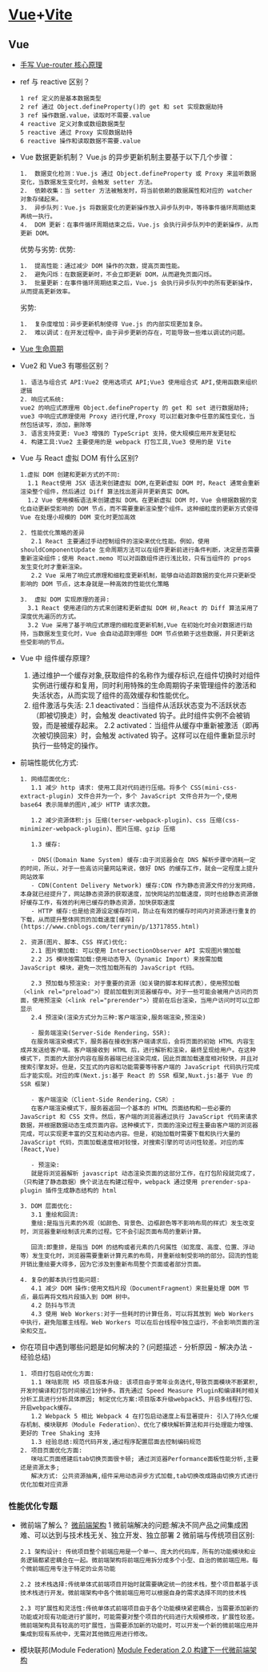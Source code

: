 <!--
 * @Author: TerryMin
 * @Date: 2025-01-07 11:13:52
 * @LastEditors: TerryMin
 * @LastEditTime: 2025-02-26 20:35:12
 * @Description: file not
-->

# [Vue](https://cn.vuejs.org/)+[Vite](https://vitejs.cn/vite3-cn/)

## Vue

- [手写 Vue-router 核心原理](https://cloud.tencent.com/developer/article/1880448)

- ref 与 reactive 区别？

      1 ref 定义的是基本数据类型
      2 ref 通过 Object.defineProperty()的 get 和 set 实现数据劫持
      3 ref 操作数据.value，读取时不需要.value
      4 reactive 定义对象或数组数据类型
      5 reactive 通过 Proxy 实现数据劫持
      6 reactive 操作和读取数据不需要.value

- Vue 数据更新机制？
  Vue.js 的异步更新机制主要基于以下几个步骤：

      1.  数据变化检测：Vue.js 通过 Object.defineProperty 或 Proxy 来监听数据变化，当数据发生变化时，会触发 setter 方法。
      2.  依赖收集：当 setter 方法被触发时，将当前依赖的数据属性和对应的 watcher 对象存储起来。
      3.  异步队列：Vue.js 将数据变化的更新操作放入异步队列中，等待事件循环周期结束再统一执行。
      4.  DOM 更新：在事件循环周期结束之后，Vue.js 会执行异步队列中的更新操作，从而更新 DOM。

  优势与劣势:
  优势:

      1.  提高性能：通过减少 DOM 操作的次数，提高页面性能。
      2.  避免闪烁：在数据更新时，不会立即更新 DOM，从而避免页面闪烁。
      3.  批量更新：在事件循环周期结束之后，Vue.js 会执行异步队列中的所有更新操作，从而提高更新效率。

  劣势:

      1.  复杂度增加：异步更新机制使得 Vue.js 的内部实现更加复杂。
      2.  难以调试：在开发过程中，由于异步更新的存在，可能导致一些难以调试的问题。

- [Vue 生命周期](https://cn.vuejs.org/guide/essentials/lifecycle)

- Vue2 和 Vue3 有哪些区别？

      1. 语法与组合式 API:Vue2 使用选项式 API;Vue3 使用组合式 API,使用函数来组织逻辑
      2. 响应式系统:
      vue2 的响应式原理用 Object.defineProperty 的 get 和 set 进行数据劫持;
      vue3 中响应式原理使用 Proxy 进行代理,Proxy 可以拦截对象中任意的属性变化，当然包括读写，添加，删除等
      3. 语言支持变更: Vue3 增强的 TypeScript 支持，使大规模应用开发更轻松
      4. 构建工具:Vue2 主要使用的是 webpack 打包工具,Vue3 使用的是 Vite

- Vue 与 React 虚拟 DOM 有什么区别?

      1.虚拟 DOM 创建和更新方式的不同:
        1.1 React使用 JSX 语法来创建虚拟 DOM,在更新虚拟 DOM 时，React 通常会重新渲染整个组件，然后通过 Diff 算法找出差异并更新真实 DOM。
        1.2 Vue 使用模板语法来创建虚拟 DOM。在更新虚拟 DOM 时，Vue 会根据数据的变化自动更新受影响的 DOM 节点，而不需要重新渲染整个组件。这种细粒度的更新方式使得 Vue 在处理小规模的 DOM 变化时更加高效

      2. 性能优化策略的差异
         2.1 React 主要通过手动控制组件的渲染来优化性能。例如，使用 shouldComponentUpdate 生命周期方法可以在组件更新前进行条件判断，决定是否需要重新渲染组件；使用 React.memo 可以对函数组件进行浅比较，只有当组件的 props 发生变化时才重新渲染。
         2.2 Vue 采用了响应式原理和细粒度更新机制，能够自动追踪数据的变化并只更新受影响的 DOM 节点，这本身就是一种高效的性能优化策略

      3.  虚拟 DOM 实现原理的差异:
        3.1 React 使用递归的方式来创建和更新虚拟 DOM 树,React 的 Diff 算法采用了深度优先遍历的方式。
        3.2 Vue 采用了基于响应式原理的细粒度更新机制,Vue 在初始化时会对数据进行劫持，当数据发生变化时，Vue 会自动追踪到哪些 DOM 节点依赖于这些数据，并只更新这些受影响的节点。

- Vue 中 <KeepAlive>组件缓存原理?

  1. <KeepAlive> 通过维护一个缓存对象,获取组件的名称作为缓存标识,在组件切换时对组件实例进行缓存和复用，同时利用特殊的生命周期钩子来管理组件的激活和失活状态，从而实现了组件的高效缓存和性能优化。
  2. 组件激活与失活:
     2.1 deactivated：当组件从活跃状态变为不活跃状态（即被切换走）时，会触发 deactivated 钩子。此时组件实例不会被销毁，而是被缓存起来。
     2.2 activated：当组件从缓存中重新被激活（即再次被切换回来）时，会触发 activated 钩子。这样可以在组件重新显示时执行一些特定的操作。

- 前端性能优化方式:

      1. 网络层面优化:
         1.1 减少 http 请求: 使用工具对代码进行压缩。将多个 CSS(mini-css-extract-plugin) 文件合并为一个，多个 JavaScript 文件合并为一个,使用 base64 表示简单的图片,减少 HTTP 请求次数。

         1.2 减少资源体积:js 压缩(terser-webpack-plugin)、css 压缩(css-minimizer-webpack-plugin)、图片压缩、gzip 压缩

         1.3 缓存:

         - DNS(（Domain Name System) 缓存:由于浏览器会在 DNS 解析步骤中消耗一定的时间，所以，对于一些高访问量网站来说，做好 DNS 的缓存工作，就会一定程度上提升网站效率
         - CDN(Content Delivery Network) 缓存:CDN 作为静态资源文件的分发网络，本身就已经提升了，网站静态资源的获取速度，加快网站的加载速度，同时也给静态资源做好缓存工作，有效的利用已缓存的静态资源，加快获取速度
         - HTTP 缓存:也是给资源设定缓存时间，防止在有效的缓存时间内对资源进行重复的下载，从而提升整体网页的加载速度[缓存](https://www.cnblogs.com/terrymin/p/13717855.html)

      2. 资源(图片、脚本、CSS 样式)优化:
         2.1 图片懒加载: 可以使用 IntersectionObserver API 实现图片懒加载
         2.2 JS 模块按需加载:使用动态导入（Dynamic Import）来按需加载 JavaScript 模块，避免一次性加载所有的 JavaScript 代码。

         2.3 预加载与预渲染: 对于重要的资源（如关键的脚本和样式表），使用预加载（<link rel="preload">）提前加载到浏览器缓存中。对于一些可能会被用户访问的页面，使用预渲染（<link rel="prerender">）提前在后台渲染，当用户访问时可以立即显示
         2.4 预渲染(渲染方式分为三种:客户端渲染,服务端渲染,预渲染)

         - 服务端渲染(Server-Side Rendering，SSR):
         在服务端渲染模式下，服务器在接收到客户端请求后，会将页面的初始 HTML 内容生成并发送给客户端。客户端接收到 HTML 后，进行解析和渲染，最终呈现给用户。在这种模式下，页面的大部分内容在服务器端已经渲染完成，因此页面加载速度相对较快，并且对搜索引擎友好。但是，交互式的内容和功能需要等待客户端的 JavaScript 代码执行完成后才能实现。对应的库(Next.js:基于 React 的 SSR 框架,Nuxt.js:基于 Vue 的 SSR 框架)

         - 客户端渲染（Client-Side Rendering，CSR）:
         在客户端渲染模式下，服务器返回一个基本的 HTML 页面结构和一些必要的 JavaScript 和 CSS 文件。然后，客户端的浏览器通过执行 JavaScript 代码来请求数据，并根据数据动态生成页面内容。这种模式下，页面的渲染过程主要由客户端的浏览器完成，可以实现更丰富的交互和动态内容。但是，初始加载时需要下载和执行大量的 JavaScript 代码，页面加载速度相对较慢，对搜索引擎的可访问性较差。对应的库(React,Vue)

         - 预渲染:
         就是将浏览器解析 javascript 动态渲染页面的这部分工作，在打包阶段就完成了，（只构建了静态数据）换个说法在构建过程中，webpack 通过使用 prerender-spa-plugin 插件生成静态结构的 html

      3. DOM 层面优化:
         3.1 重绘和回流:
         重绘:是指当元素的外观（如颜色、背景色、边框颜色等不影响布局的样式）发生改变时，浏览器重新绘制该元素的过程。它不会引起页面布局的重新计算。

         回流:即重排，是指当 DOM 的结构或者元素的几何属性（如宽度、高度、位置、浮动等）发生变化时，浏览器需要重新计算元素的布局，并重新绘制受影响的部分。回流的性能开销比重绘要大得多，因为它涉及到重新布局整个页面或者部分页面。

      4. 复杂的脚本执行性能问题:
         4.1 减少 DOM 操作:使用文档片段（DocumentFragment）来批量处理 DOM 节点，最后再将文档片段插入到 DOM 树中。
         4.2 防抖与节流
         4.3 使用 Web Workers:对于一些耗时的计算任务，可以将其放到 Web Workers 中执行，避免阻塞主线程。Web Workers 可以在后台线程中独立运行，不会影响页面的渲染和交互。

- 你在项目中遇到哪些问题是如何解决的？(问题描述 - 分析原因 - 解决办法 - 经验总结)

      1. 项目打包启动优化方面:
         1.1 咪咕影院 H5 项目版本升级: 该项目由于常年业务迭代,导致页面模块不断累积,开发时编译和打包时间接近1分钟多。首先通过 Speed Measure Plugin和编译耗时相关分析工具进行分析具体原因; 制定优化方案:项目版本升级webpack5、开启多线程打包、开启webpack缓存。
         1.2 Webpack 5 相比 Webpack 4 在打包启动速度上有显著提升: 引入了持久化缓存机制、模块联邦（Module Federation）、优化了模块解析算法和并行处理能力增强、更好的 Tree Shaking 支持
         1.3 经验总结:规范代码开发,通过程序配置层面去控制编码规范
      2. 项目页面优化方面:
         咪咕汇页面搭建后tab切换页面很卡顿; 通过浏览器Performance面板性能分析,主要还是资源太多;
         解决方式: 公共资源抽离,组件采用动态异步方式加载,tab切换改成路由切换方式进行优化加载对应资源

### 性能优化专题

- 微前端了解么？
  [微前端架构](https://blog.csdn.net/mmc123125/article/details/143559240#)
  1 微前端解决的问题:解决不同产品之间集成困难、可以达到与技术栈无关、独立开发、独立部署
  2 微前端与传统项目区别:

      2.1 架构设计: 传统项目整个前端应用是一个单一、庞大的代码库，所有的功能模块和业务逻辑都紧密耦合在一起。微前端架构将前端应用拆分成多个小型、自治的微前端应用。每个微前端应用专注于特定的业务功能

      2.2 技术栈选择:传统单体式前端项目开始时就需要确定统一的技术栈，整个项目都基于该技术栈进行开发。微前端架构中各个微前端应用可以根据自身的需求选择不同的技术栈

      2.3 可扩展性和灵活性:传统单体式前端项目由于各个功能模块紧密耦合，当需要添加新的功能或对现有功能进行扩展时，可能需要对整个项目的代码进行大规模修改，扩展性较差。微前端架构具有较高的可扩展性，当需要添加新的功能时，可以开发一个新的微前端应用并集成到现有系统中，无需对其他微应用进行修改。

- 模块联邦(Module Federation)
  [ Module Federation 2.0 构建下一代微前端架构](https://segmentfault.com/a/1190000045448357)
